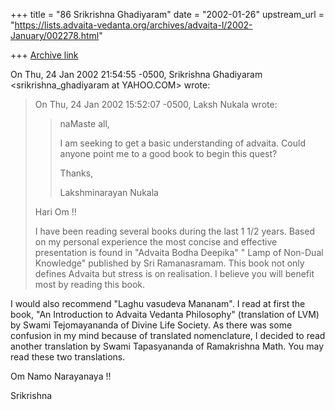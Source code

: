 +++
title = "86 Srikrishna Ghadiyaram"
date = "2002-01-26"
upstream_url = "https://lists.advaita-vedanta.org/archives/advaita-l/2002-January/002278.html"

+++
[Archive link](https://lists.advaita-vedanta.org/archives/advaita-l/2002-January/002278.html)

On Thu, 24 Jan 2002 21:54:55 -0500, Srikrishna Ghadiyaram
<srikrishna_ghadiyaram at YAHOO.COM> wrote:

>On Thu, 24 Jan 2002 15:52:07 -0500, Laksh Nukala <lnukala at ATT.NET> wrote:
>
>>naMaste all,
>>
>>I am seeking to get a basic understanding of advaita. Could anyone point
me
>>to a good book to begin this quest?
>>
>>Thanks,
>>
>>Lakshminarayan Nukala
>
>
>Hari Om !!
>
>I have been reading several books during the last 1
>1/2  years. Based on my personal experience the most
>concise and effective presentation is found in
>"Advaita Bodha Deepika" " Lamp of Non-Dual Knowledge"
>published by Sri Ramanasramam. This book not only
>defines Advaita but stress is on realisation. I
>believe you will benefit most by reading this book.
>

I would also recommend "Laghu vasudeva Mananam".
I read at first the book, "An Introduction to Advaita Vedanta Philosophy"
(translation of LVM) by Swami Tejomayananda of Divine Life Society. As
there was some confusion in my mind because of translated nomenclature, I
decided to read  another translation by Swami Tapasyananda of Ramakrishna
Math. You may read these two translations.

Om Namo Narayanaya !!

Srikrishna

